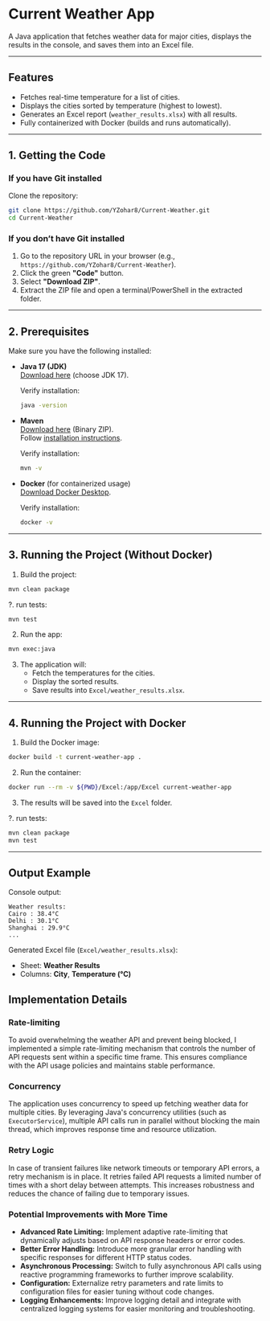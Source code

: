# Current Weather App

A Java application that fetches weather data for major cities, displays the results in the console, and saves them into an Excel file.

---

## Features
- Fetches real-time temperature for a list of cities.
- Displays the cities sorted by temperature (highest to lowest).
- Generates an Excel report (`weather_results.xlsx`) with all results.
- Fully containerized with Docker (builds and runs automatically).

---

## 1. Getting the Code

### If you have Git installed
Clone the repository:
```bash
git clone https://github.com/YZohar8/Current-Weather.git
cd Current-Weather
```

### If you don’t have Git installed
1. Go to the repository URL in your browser (e.g., `https://github.com/YZohar8/Current-Weather`).
2. Click the green **"Code"** button.
3. Select **"Download ZIP"**.
4. Extract the ZIP file and open a terminal/PowerShell in the extracted folder.

---

## 2. Prerequisites

Make sure you have the following installed:

- **Java 17 (JDK)**  
  [Download here](https://adoptium.net/temurin/releases/) (choose JDK 17).
  
  Verify installation:
  ```bash
  java -version
  ```

- **Maven**  
  [Download here](https://maven.apache.org/download.cgi) (Binary ZIP).  
  Follow [installation instructions](https://maven.apache.org/install.html).

  Verify installation:
  ```bash
  mvn -v
  ```

- **Docker** (for containerized usage)  
  [Download Docker Desktop](https://www.docker.com/products/docker-desktop/).

  Verify installation:
  ```bash
  docker -v
  ```

---

## 3. Running the Project (Without Docker)

1. Build the project:
```bash
mvn clean package
```

?. run tests:
```bash
mvn test
```

2. Run the app:
```bash
mvn exec:java 
```

3. The application will:
   - Fetch the temperatures for the cities.
   - Display the sorted results.
   - Save results into `Excel/weather_results.xlsx`.

---

## 4. Running the Project with Docker

1. Build the Docker image:
```bash
docker build -t current-weather-app .
```

2. Run the container:
```bash
docker run --rm -v ${PWD}/Excel:/app/Excel current-weather-app
```

3. The results will be saved into the `Excel` folder.


?. run tests:
```bash
mvn clean package
mvn test
```
---

## Output Example
Console output:
```
Weather results:
Cairo : 38.4°C
Delhi : 30.1°C
Shanghai : 29.9°C
...
```

Generated Excel file (`Excel/weather_results.xlsx`):
- Sheet: **Weather Results**
- Columns: **City**, **Temperature (°C)**


## Implementation Details

### Rate-limiting
To avoid overwhelming the weather API and prevent being blocked, I implemented a simple rate-limiting mechanism that controls the number of API requests sent within a specific time frame. This ensures compliance with the API usage policies and maintains stable performance.

### Concurrency
The application uses concurrency to speed up fetching weather data for multiple cities. By leveraging Java's concurrency utilities (such as `ExecutorService`), multiple API calls run in parallel without blocking the main thread, which improves response time and resource utilization.

### Retry Logic
In case of transient failures like network timeouts or temporary API errors, a retry mechanism is in place. It retries failed API requests a limited number of times with a short delay between attempts. This increases robustness and reduces the chance of failing due to temporary issues.

### Potential Improvements with More Time
- **Advanced Rate Limiting:** Implement adaptive rate-limiting that dynamically adjusts based on API response headers or error codes.
- **Better Error Handling:** Introduce more granular error handling with specific responses for different HTTP status codes.
- **Asynchronous Processing:** Switch to fully asynchronous API calls using reactive programming frameworks to further improve scalability.
- **Configuration:** Externalize retry parameters and rate limits to configuration files for easier tuning without code changes.
- **Logging Enhancements:** Improve logging detail and integrate with centralized logging systems for easier monitoring and troubleshooting.
